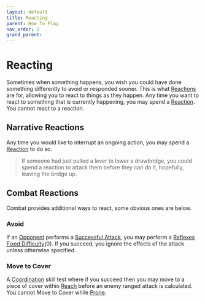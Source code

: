 ```yaml
---
layout: default
title: Reacting
parent: How To Play
nav_order: 2
grand_parent:
---
```


# Reacting

Sometimes when something happens, you wish you could have done something differently to avoid or responded sooner. This is what [Reactions](Game/Blocks/Core/Reactions) are for, allowing you to react to things as they happen. Any time you want to react to something that is currently happening, you may spend a [Reaction](Game/Blocks/Core/Reaction). You cannot react to a reaction.

## Narrative Reactions

Any time you would like to interrupt an ongoing action, you may spend a [Reaction](Game/Blocks/Core/Reaction) to do so.

> If someone had just pulled a lever to lower a drawbridge, you could spend a reaction to attack them before they can do it, hopefully, leaving the bridge up.

## Combat Reactions

Combat provides additional ways to react, some obvious ones are below.

### Avoid

If an [Opponent](Terminology#Opponent) performs a [Successful Attack](Terminology#Successful%20Attack), you may perform a [Reflexes](Agility#Reflexes) [Fixed Difficulty](Skills#Fixed%20Difficulty)(0). If you succeed, you ignore the effects of the attack unless otherwise specified.

### Move to Cover

A [Coordination](Agility#Coordination) skill test where if you succeed then you may move to a piece of cover within [Reach](Movement#Reach) before an enemy ranged attack is calculated. You cannot Move to Cover while [Prone](Effects#Prone).
